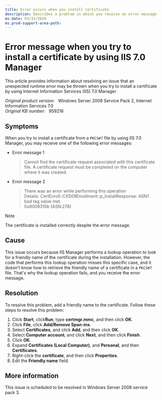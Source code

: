 ```yaml
---
title: Error occurs when you install certificate
description: Describes a problem in which you receive an error message when you try to install a certificate by using IIS Manager.
ms.date: 03/31/2020
ms.prod-support-area-path: 
---
```

# Error message when you try to install a certificate by using IIS 7.0 Manager

This article provides information about resolving an issue that an unexpected runtime error may be thrown when you try to install a certificate by using Internet Information Services (IIS) 7.0 Manager

_Original product version:_ &nbsp; Windows Server 2008 Service Pack 2, Internet Information Services 7.0  
_Original KB number:_ &nbsp; 959216

## Symptoms

When you try to install a certificate from a `PKCS#7` file by using IIS 7.0 Manager, you may receive one of the following error messages:

- Error message 1

    > Cannot find the certificate request associated with this certificate file. A certificate request must be completed on the computer where it was created.

- Error message 2

    > There was an error while performing this operation  
    > Details: CertEnroll::CX509Enrollment::p_InstallResponse: ASN1 bad tag value met.  
    > 0x8009310b (ASN:276)

> [!NOTE]
> The certificate is installed correctly despite the error message.

## Cause

This issue occurs because IIS Manager performs a lookup operation to look for a friendly name of the certificate during the installation. However, the code that performs this lookup operation misses this specific case, and it doesn't know how to retrieve the friendly name of a certificate in a `PKCS#7` file. That's why the lookup operation fails, and you receive the error message.

## Resolution

To resolve this problem, add a friendly name to the certificate. Follow these steps to resolve this problem:

1. Click **Start**, click**Run**, type **certmgr.mmc**, and then click **OK**.
2. Click **File**, click **Add/Remove Span-ins**.
3. Select **Certificates**, and click **Add**, and then click **OK**.
4. Select **Computer account**, and click **Next**, and then click **Finish**.
5. Click **OK**.
6. Expand **Certificates (Local Computer)**, and **Personal**, and then **Certificates**.
7. Right-click the **certificate**, and then click **Properties**.
8. Edit the **Friendly name** field.

## More information

This issue is scheduled to be resolved in Windows Server 2008 service pack 3.
